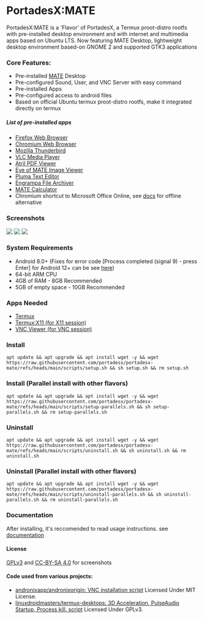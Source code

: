# PortadesX:MATE

PortadesX:MATE is a 'Flavor' of PortadesX, a Termux proot-distro rootfs with pre-installed desktop environment and with internet and multimedia apps based on Ubuntu LTS. Now featuring MATE Desktop, lightweight desktop environment based-on GNOME 2 and supported GTK3 applications

### Core Features:

- Pre-installed [MATE](https://mate-desktop.org) Desktop 
- Pre-configured Sound, User, and VNC Server with easy command
- Pre-installed Apps
- Pre-configured access to android files
- Based on official Ubuntu termux proot-distro rootfs, make it integrated directly on termux

##### List of pre-installed apps
- [Firefox Web Browser](https://www.firefox.com/en-US/)
- [Chromium Web Browser](https://chromium.org)
- [Mozilla Thunderbird](https://thunderbird.net)
- [VLC Media Player](https://www.videolan.org/vlc/)
- [Atril PDF Viewer](https://wiki.mate-desktop.org/mate-desktop/applications/atril/)
- [Eye of MATE Image Viewer](https://wiki.mate-desktop.org/mate-desktop/applications/eom/)
- [Pluma Text Editor](https://wiki.mate-desktop.org/mate-desktop/applications/pluma/)
- [Engrampa File Archiver](https://wiki.mate-desktop.org/mate-desktop/applications/engrampa/)
- [MATE Calculator](https://wiki.mate-desktop.org/mate-desktop/applications/mate-calc/)
- Chromium shortcut to Microsoft Office Online, see [docs](https://github.com/portadesx/portadesx/blob/main/docs%2FREADME.md) for offline alternative

### Screenshots
![](https://github.com/portadesx/portadesx-screenshots/raw/main/24.04/mate/desktop.jpg)
![](https://github.com/portadesx/portadesx-screenshots/raw/main/24.04/mate/app1.jpg)
![](https://github.com/portadesx/portadesx-screenshots/raw/main/24.04/mate/vnc.jpg)

### System Requirements
- Android 8.0+ (Fixes for error code [Process completed (signal 9) - press Enter] for Android 12+ can be see [here](https://github.com/agnostic-apollo/Android-Docs/blob/master/en/docs/apps/processes/phantom-cached-and-empty-processes.md#internal-details-for-android-14-and-higher))
- 64-bit ARM CPU
- 4GB of RAM - 8GB Recommended
- 5GB of empty space - 10GB Recommended

### Apps Needed
- [Termux](https://github.com/termux/termux-app/releases/)
- [Termux:X11 (for X11 session)](https://github.com/termux/termux-x11)
- [VNC Viewer (for VNC session)](https://play.google.com/store/apps/details?id=com.realvnc.viewer.android)

### Install 

    apt update && apt upgrade && apt install wget -y && wget https://raw.githubusercontent.com/portadesx/portadesx-mate/refs/heads/main/scripts/setup.sh && sh setup.sh && rm setup.sh

### Install (Parallel install with other flavors)

    apt update && apt upgrade && apt install wget -y && wget https://raw.githubusercontent.com/portadesx/portadesx-mate/refs/heads/main/scripts/setup-parallels.sh && sh setup-parallels.sh && rm setup-parallels.sh

### Uninstall

    apt update && apt upgrade && apt install wget -y && wget https://raw.githubusercontent.com/portadesx/portadesx-mate/refs/heads/main/scripts/uninstall.sh && sh uninstall.sh && rm uninstall.sh

### Uninstall (Parallel install with other flavors)

    apt update && apt upgrade && apt install wget -y && wget https://raw.githubusercontent.com/portadesx/portadesx-mate/refs/heads/main/scripts/uninstall-parallels.sh && sh uninstall-parallels.sh && rm uninstall-parallels.sh

### Documentation
After installing, it's reccomended to read usage instructions. see [documentation](https://github.com/portadesx/portadesx-mate/blob/main/docs/README.md)

#### License
[GPLv3](https://github.com/portadesx/portadesx-mate/blob/main/LICENSE) and [CC-BY-SA 4.0](https://github.com/portadesx/portadesx-screenshots/blob/main/LICENSE.md) for screenshots
    
#### Code used from various projects:
- [andronixapp/andronixorigin: VNC installation script](https://github.com/AndronixApp/AndronixOrigin) Licensed Under MIT License.
- [linuxdroidmasters/termux-desktops: 3D Acceleration, PulseAudio Startup, Process kill. script](https://github.com/LinuxDroidMaster/Termux-Desktops) Licensed Under GPLv3.